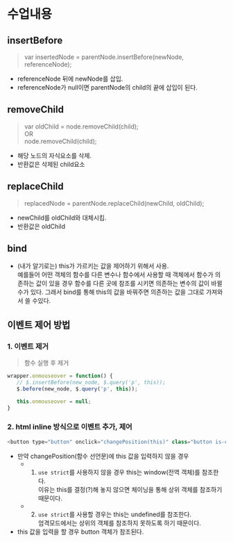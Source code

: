 # 수업내용

## insertBefore
> var insertedNode = parentNode.insertBefore(newNode, referenceNode);
- referenceNode 뒤에 newNode를 삽입.
- referenceNode가 null이면 parentNode의 child의 끝에 삽입이 된다.

## removeChild
>var oldChild = node.removeChild(child);<br>
 OR<br>
 node.removeChild(child);
- 해당 노드의 자식요소를 삭제.
- 반환값은 삭제된 child요소

## replaceChild
> replacedNode = parentNode.replaceChild(newChild, oldChild);
- newChild를 oldChild와 대체시킴.
- 반환값은 oldChild

## bind
- (내가 알기로는) this가 가르키는 값을 제어하기 위해서 사용.<br>
예를들어 어떤 객체의 함수를 다른 변수나 함수에서 사용할 때 객체에서 함수가 의존하는 값이 있을 경우 함수를 다른 곳에 참조를 시키면 의존하는 변수의 값이 바뀔 수가 있다. 그래서 bind를 통해 this의 값을 바꿔주면 의존하는 값을 그대로 가져와서 쓸 수있다.

## 이벤트 제어 방법
 ### 1. 이벤트 제거
 > 함수 실행 후 제거
 ```javascript
 wrapper.onmouseover = function() {
    // $.insertBefore(new_node, $.query('p', this));
    $.before(new_node, $.query('p', this));

    this.onmouseover = null;
 }
 ```
 ### 2. html inline 방식으로 이벤트 추가, 제어
 ```javascript
 <button type="button" onclick="changePosition(this)" class="button is-change-position">위치 변경</button>
 ```
 - 만약 changePosition(함수 선언문)에 this 값을 입력하지 않을 경우
   - 1. `use strict`를 사용하지 않을 경우 this는 window(전역 객체)를 참조한다.<br>이유는 this를 결정(?)해 놓지 않으면 체이닝을 통해 상위 객체를 참조하기 때문이다.
   - 2. `use strict`를 사용할 경우는 this는 undefined를 참조한다.<br>엄격모드에서는 상위의 객체를 참조하지 못하도록 하기 때문이다.
 - this 값을 입력을 할 경우 button 객체가 참조된다.
